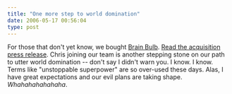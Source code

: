 ```yaml
---
title: "One more step to world domination"
date: 2006-05-17 00:56:04
type: post
---
```


<p>For those that don't yet know, we bought <a href="http://www.brainbulb.com/">Brain Bulb</a>.  <a href="http://biz.yahoo.com/bw/060516/20060516005161.html?.v=1">Read the acquisition press release</a>.  Chris joining our team is another stepping stone on our path to utter world domination -- don't say I didn't warn you.  I know. I know.  Terms like "unstoppable superpower" are so over-used these days.  Alas, I have great expectations and our evil plans are taking shape. <i>Whahahahahahaha</i>.</p>
